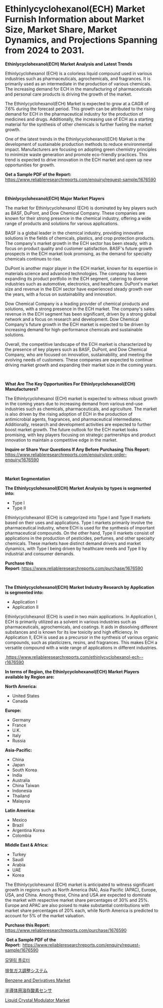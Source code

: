 <p><h1>Ethinlycyclohexanol(ECH) Market Furnish Information about Market Size, Market Share, Market Dynamics, and Projections Spanning from 2024 to 2031.</h1></p><p><strong>Ethinlycyclohexanol(ECH) Market Analysis and Latest Trends</strong></p>
<p><p>Ethinlycyclohexanol (ECH) is a colorless liquid compound used in various industries such as pharmaceuticals, agrochemicals, and fragrances. It is primarily used as an intermediate in the production of various chemicals. The increasing demand for ECH in the manufacturing of pharmaceuticals and personal care products is driving the growth of the market.</p><p>The Ethinlycyclohexanol(ECH) Market is expected to grow at a CAGR of 7.6% during the forecast period. This growth can be attributed to the rising demand for ECH in the pharmaceutical industry for the production of medicines and drugs. Additionally, the increasing use of ECH as a starting material for the synthesis of other chemicals is further fueling the market growth.</p><p>One of the latest trends in the Ethinlycyclohexanol(ECH) Market is the development of sustainable production methods to reduce environmental impact. Manufacturers are focusing on adopting green chemistry principles to minimize waste generation and promote eco-friendly practices. This trend is expected to drive innovation in the ECH market and open up new opportunities for growth.</p></p>
<p><strong>Get a Sample PDF of the Report:&nbsp;</strong> <a href="https://www.reliableresearchreports.com/enquiry/request-sample/1676590">https://www.reliableresearchreports.com/enquiry/request-sample/1676590</a></p>
<p>&nbsp;</p>
<p><strong>Ethinlycyclohexanol(ECH) Major Market Players</strong></p>
<p><p>The market for Ethinlycyclohexanol (ECH) is dominated by key players such as BASF, DuPont, and Dow Chemical Company. These companies are known for their strong presence in the chemical industry, offering a wide range of products and solutions for various applications.</p><p>BASF is a global leader in the chemical industry, providing innovative solutions in the fields of chemicals, plastics, and crop protection products. The company's market growth in the ECH sector has been steady, with a focus on product quality and customer satisfaction. BASF's future growth prospects in the ECH market look promising, as the demand for specialty chemicals continues to rise.</p><p>DuPont is another major player in the ECH market, known for its expertise in materials science and advanced technologies. The company has been expanding its product portfolio in the ECH segment, catering to diverse industries such as automotive, electronics, and healthcare. DuPont's market size and revenue in the ECH sector have experienced steady growth over the years, with a focus on sustainability and innovation.</p><p>Dow Chemical Company is a leading provider of chemical products and solutions, with a strong presence in the ECH market. The company's sales revenue in the ECH segment has been significant, driven by a strong global network and a focus on research and development. Dow Chemical Company's future growth in the ECH market is expected to be driven by increasing demand for high-performance chemicals and sustainable solutions.</p><p>Overall, the competitive landscape of the ECH market is characterized by the presence of key players such as BASF, DuPont, and Dow Chemical Company, who are focused on innovation, sustainability, and meeting the evolving needs of customers. These companies are expected to continue driving market growth and expanding their market size in the coming years.</p></p>
<p>&nbsp;</p>
<p><strong>What Are The Key Opportunities For Ethinlycyclohexanol(ECH) Manufacturers?</strong></p>
<p><p>The Ethinlycyclohexanol (ECH) market is expected to witness robust growth in the coming years due to increasing demand from various end-use industries such as chemicals, pharmaceuticals, and agriculture. The market is also driven by the rising adoption of ECH in the production of antimicrobial agents, fragrances, and pharmaceutical intermediates. Additionally, research and development activities are expected to further boost market growth. The future outlook for the ECH market looks promising, with key players focusing on strategic partnerships and product innovation to maintain a competitive edge in the market.</p></p>
<p><strong>Inquire or Share Your Questions If Any Before Purchasing This Report:</strong> <a href="https://www.reliableresearchreports.com/enquiry/pre-order-enquiry/1676590">https://www.reliableresearchreports.com/enquiry/pre-order-enquiry/1676590</a></p>
<p>&nbsp;</p>
<p><strong>Market Segmentation</strong></p>
<p><strong>The Ethinlycyclohexanol(ECH) Market Analysis by types is segmented into:</strong></p>
<p><ul><li>Type I</li><li>Type II</li></ul></p>
<p><p>Ethinlycyclohexanol (ECH) is categorized into Type I and Type II markets based on their uses and applications. Type I markets primarily involve the pharmaceutical industry, where ECH is used for the synthesis of important pharmaceutical compounds. On the other hand, Type II markets consist of applications in the production of pesticides, perfumes, and other specialty chemicals. These markets have distinct demand drivers and market dynamics, with Type I being driven by healthcare needs and Type II by industrial and consumer demands.</p></p>
<p><strong>Purchase this Report:&nbsp;</strong><a href="https://www.reliableresearchreports.com/purchase/1676590">https://www.reliableresearchreports.com/purchase/1676590</a></p>
<p>&nbsp;</p>
<p><strong>The Ethinlycyclohexanol(ECH) Market Industry Research by Application is segmented into:</strong></p>
<p><ul><li>Application I</li><li>Application II</li></ul></p>
<p><p>Ethinlycyclohexanol (ECH) is used in two main applications. In Application I, ECH is primarily utilized as a solvent in various industries such as pharmaceuticals, agrochemicals, and coatings. It aids in dissolving different substances and is known for its low toxicity and high efficiency. In Application II, ECH is used as a precursor in the synthesis of various organic compounds, such as plasticizers, resins, and fragrances. This makes ECH a versatile compound with a wide range of applications in different industries.</p></p>
<p><a href="https://www.reliableresearchreports.com/ethinlycyclohexanol-ech--r1676590">&nbsp;https://www.reliableresearchreports.com/ethinlycyclohexanol-ech--r1676590</a></p>
<p><strong>In terms of Region, the Ethinlycyclohexanol(ECH) Market Players available by Region are:</strong></p>
<p>
    <p> <strong> North America: </strong>
        <ul>
            <li>United States</li>
            <li>Canada</li>
        </ul>
        </p> 
    <p> <strong> Europe: </strong>
        <ul>
            <li>Germany</li>
            <li>France</li>
            <li>U.K.</li>
            <li>Italy</li>
            <li>Russia</li>
        </ul>
        </p> 
    <p> <strong> Asia-Pacific: </strong>
        <ul>
            <li>China</li>
            <li>Japan</li>
            <li>South Korea</li>
            <li>India</li>
            <li>Australia</li>
            <li>China Taiwan</li>
            <li>Indonesia</li>
            <li>Thailand</li>
            <li>Malaysia</li>
        </ul>
        </p> 
    <p> <strong> Latin America: </strong>
        <ul>
            <li>Mexico</li>
            <li>Brazil</li>
            <li>Argentina Korea</li>
            <li>Colombia</li>
        </ul>
        </p> 
    <p> <strong> Middle East & Africa: </strong>
        <ul>
            <li>Turkey</li>
            <li>Saudi</li>
            <li>Arabia</li>
            <li>UAE</li>
            <li>Korea</li>
        </ul>
    </p>
    </p>
<p><p>The Ethinlycyclohexanol (ECH) market is anticipated to witness significant growth in regions such as North America (NA), Asia Pacific (APAC), Europe, USA, and China. Among these, China and USA are expected to dominate the market with respective market share percentages of 30% and 25%. Europe and APAC are also poised to make substantial contributions with market share percentages of 20% each, while North America is predicted to account for 5% of the market valuation.</p></p>
<p><strong>Purchase this Report: </strong><a href="https://www.reliableresearchreports.com/purchase/1676590">https://www.reliableresearchreports.com/purchase/1676590</a></p>
<p>&nbsp;<strong>Get a Sample PDF of the Report:&nbsp;&nbsp;</strong><a href="https://www.reliableresearchreports.com/enquiry/request-sample/1676590">https://www.reliableresearchreports.com/enquiry/request-sample/1676590</a></p>
<p><strong></strong></p>
<p><p><a href="https://github.com/rcabello548/Market-Research-Report-List-1/blob/main/107608690462.md">모델링 플로터</a></p><p><a href="https://github.com/decker5351/Market-Research-Report-List-1/blob/main/978693099068.md">排気ガス調整システム</a></p><p><a href="https://github.com/MyrtisWest1/Market-Research-Report-List-1/blob/main/benzene-and-derivatives-market.md">Benzene and Derivatives Market</a></p><p><a href="https://github.com/KaydenJohns1964/Market-Research-Report-List-1/blob/main/641746699065.md">半導体用溶存酸素センサ</a></p><p><a href="https://issuu.com/reportprime-2/docs/liquid-crystal-modulator-market-size-2030.pptx">Liquid Crystal Modulator Market</a></p></p>
